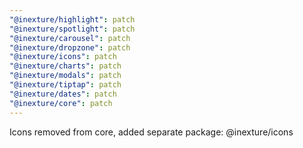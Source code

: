 ```yaml
---
"@inexture/highlight": patch
"@inexture/spotlight": patch
"@inexture/carousel": patch
"@inexture/dropzone": patch
"@inexture/icons": patch
"@inexture/charts": patch
"@inexture/modals": patch
"@inexture/tiptap": patch
"@inexture/dates": patch
"@inexture/core": patch
---
```


Icons removed from core, added separate package: @inexture/icons

